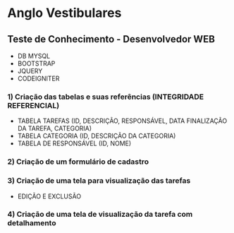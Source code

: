 # Anglo Vestibulares

## Teste de Conhecimento - Desenvolvedor WEB

- DB MYSQL
- BOOTSTRAP
- JQUERY
- CODEIGNITER

### 1) Criação das tabelas e suas referências (INTEGRIDADE REFERENCIAL)

- TABELA TAREFAS (ID, DESCRIÇÃO, RESPONSÁVEL, DATA FINALIZAÇÃO DA TAREFA, CATEGORIA)
- TABELA CATEGORIA (ID, DESCRIÇÃO DA CATEGORIA)
- TABELA DE RESPONSÁVEL (ID, NOME)

### 2) Criação de um formulário de cadastro

### 3) Criação de uma tela para visualização das tarefas

- EDIÇÃO E EXCLUSÃO

### 4) Criação de uma tela de visualização da tarefa com detalhamento